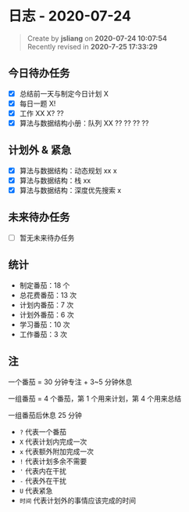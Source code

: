 日志 - 2020-07-24
===

> Create by **jsliang** on **2020-07-24 10:07:54**  
> Recently revised in **2020-7-25 17:33:29**  

## 今日待办任务

* [x] 总结前一天与制定今日计划 X
* [x] 每日一题 X!
* [x] 工作 XX X? ??
* [x] 算法与数据结构小册：队列 XX ?? ?? ?? ??

## 计划外 & 紧急

* [x] 算法与数据结构：动态规划 xx x
* [x] 算法与数据结构：栈 xx
* [x] 算法与数据结构：深度优先搜索 x

## 未来待办任务

* [ ] 暂无未来待办任务

## 统计

* 制定番茄：18 个
* 总花费番茄：13 次
* 计划内番茄：7 次
* 计划外番茄：6 次
* 学习番茄：10 次
* 工作番茄：3 次

## 注

一个番茄 = 30 分钟专注 + 3~5 分钟休息

一组番茄 = 4 个番茄，第 1 个用来计划，第 4 个用来总结

一组番茄后休息 25 分钟

* `?` 代表一个番茄
* `X` 代表计划内完成一次
* `x` 代表额外附加完成一次
* `!` 代表计划多余不需要
* `'` 代表内在干扰
* `-` 代表外在干扰
* `U` 代表紧急
* `时间` 代表计划外的事情应该完成的时间
